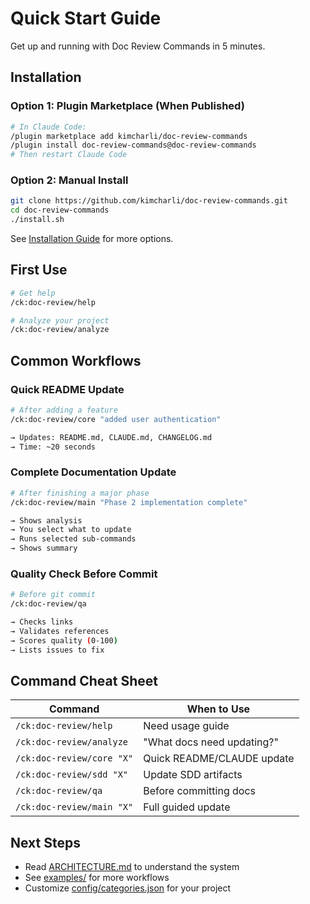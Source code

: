 # Quick Start Guide

Get up and running with Doc Review Commands in 5 minutes.

## Installation

### Option 1: Plugin Marketplace (When Published)

```bash
# In Claude Code:
/plugin marketplace add kimcharli/doc-review-commands
/plugin install doc-review-commands@doc-review-commands
# Then restart Claude Code
```

### Option 2: Manual Install

```bash
git clone https://github.com/kimcharli/doc-review-commands.git
cd doc-review-commands
./install.sh
```

See [Installation Guide](INSTALLATION.md) for more options.

## First Use

```bash
# Get help
/ck:doc-review/help

# Analyze your project
/ck:doc-review/analyze
```

## Common Workflows

### Quick README Update

```bash
# After adding a feature
/ck:doc-review/core "added user authentication"

→ Updates: README.md, CLAUDE.md, CHANGELOG.md
→ Time: ~20 seconds
```

### Complete Documentation Update

```bash
# After finishing a major phase
/ck:doc-review/main "Phase 2 implementation complete"

→ Shows analysis
→ You select what to update
→ Runs selected sub-commands
→ Shows summary
```

### Quality Check Before Commit

```bash
# Before git commit
/ck:doc-review/qa

→ Checks links
→ Validates references
→ Scores quality (0-100)
→ Lists issues to fix
```

## Command Cheat Sheet

| Command                   | When to Use                |
| ------------------------- | -------------------------- |
| `/ck:doc-review/help`     | Need usage guide           |
| `/ck:doc-review/analyze`  | "What docs need updating?" |
| `/ck:doc-review/core "X"` | Quick README/CLAUDE update |
| `/ck:doc-review/sdd "X"`  | Update SDD artifacts       |
| `/ck:doc-review/qa`       | Before committing docs     |
| `/ck:doc-review/main "X"` | Full guided update         |

## Next Steps

- Read [ARCHITECTURE.md](ARCHITECTURE.md) to understand the system
- See [examples/](../examples/) for more workflows
- Customize [config/categories.json](../config/categories.json) for your project
